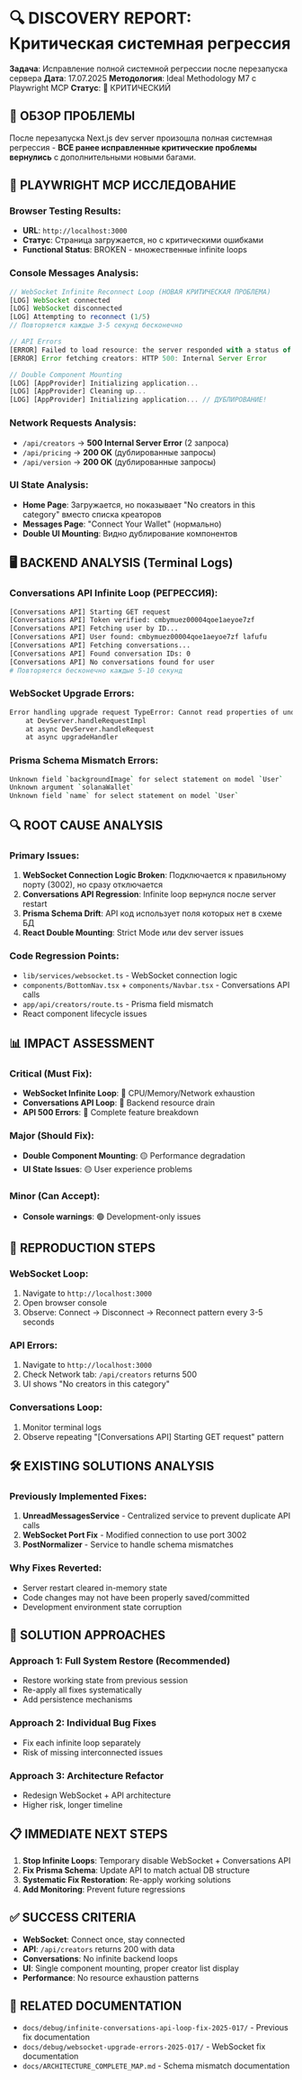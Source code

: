# 🔍 DISCOVERY REPORT: Критическая системная регрессия

**Задача**: Исправление полной системной регрессии после перезапуска сервера
**Дата**: 17.07.2025
**Методология**: Ideal Methodology M7 с Playwright MCP
**Статус**: 🔴 КРИТИЧЕСКИЙ

## 🎯 ОБЗОР ПРОБЛЕМЫ

После перезапуска Next.js dev server произошла полная системная регрессия - **ВСЕ ранее исправленные критические проблемы вернулись** с дополнительными новыми багами.

## 🔬 PLAYWRIGHT MCP ИССЛЕДОВАНИЕ

### Browser Testing Results:
- **URL**: `http://localhost:3000`
- **Статус**: Страница загружается, но с критическими ошибками
- **Functional Status**: BROKEN - множественные infinite loops

### Console Messages Analysis:
```javascript
// WebSocket Infinite Reconnect Loop (НОВАЯ КРИТИЧЕСКАЯ ПРОБЛЕМА)
[LOG] WebSocket connected
[LOG] WebSocket disconnected
[LOG] Attempting to reconnect (1/5)
// Повторяется каждые 3-5 секунд бесконечно

// API Errors  
[ERROR] Failed to load resource: the server responded with a status of 500
[ERROR] Error fetching creators: HTTP 500: Internal Server Error

// Double Component Mounting
[LOG] [AppProvider] Initializing application...
[LOG] [AppProvider] Cleaning up...
[LOG] [AppProvider] Initializing application... // ДУБЛИРОВАНИЕ!
```

### Network Requests Analysis:
- `/api/creators` → **500 Internal Server Error** (2 запроса)
- `/api/pricing` → **200 OK** (дублированные запросы)
- `/api/version` → **200 OK** (дублированные запросы)

### UI State Analysis:
- **Home Page**: Загружается, но показывает "No creators in this category" вместо списка креаторов
- **Messages Page**: "Connect Your Wallet" (нормально)
- **Double UI Mounting**: Видно дублирование компонентов

## 🖥️ BACKEND ANALYSIS (Terminal Logs)

### Conversations API Infinite Loop (РЕГРЕССИЯ):
```bash
[Conversations API] Starting GET request
[Conversations API] Token verified: cmbymuez00004qoe1aeyoe7zf
[Conversations API] Fetching user by ID...
[Conversations API] User found: cmbymuez00004qoe1aeyoe7zf lafufu  
[Conversations API] Fetching conversations...
[Conversations API] Found conversation IDs: 0
[Conversations API] No conversations found for user
# Повторяется бесконечно каждые 5-10 секунд
```

### WebSocket Upgrade Errors:
```bash
Error handling upgrade request TypeError: Cannot read properties of undefined (reading 'bind')
    at DevServer.handleRequestImpl
    at async DevServer.handleRequest
    at async upgradeHandler
```

### Prisma Schema Mismatch Errors:
```bash
Unknown field `backgroundImage` for select statement on model `User`
Unknown argument `solanaWallet`
Unknown field `name` for select statement on model `User`
```

## 🔍 ROOT CAUSE ANALYSIS

### Primary Issues:
1. **WebSocket Connection Logic Broken**: Подключается к правильному порту (3002), но сразу отключается
2. **Conversations API Regression**: Infinite loop вернулся после server restart  
3. **Prisma Schema Drift**: API код использует поля которых нет в схеме БД
4. **React Double Mounting**: Strict Mode или dev server issues

### Code Regression Points:
- `lib/services/websocket.ts` - WebSocket connection logic
- `components/BottomNav.tsx` + `components/Navbar.tsx` - Conversations API calls
- `app/api/creators/route.ts` - Prisma field mismatch
- React component lifecycle issues

## 📊 IMPACT ASSESSMENT

### Critical (Must Fix):
- **WebSocket Infinite Loop**: 🔴 CPU/Memory/Network exhaustion
- **Conversations API Loop**: 🔴 Backend resource drain
- **API 500 Errors**: 🔴 Complete feature breakdown

### Major (Should Fix):
- **Double Component Mounting**: 🟡 Performance degradation  
- **UI State Issues**: 🟡 User experience problems

### Minor (Can Accept):
- **Console warnings**: 🟢 Development-only issues

## 🧪 REPRODUCTION STEPS

### WebSocket Loop:
1. Navigate to `http://localhost:3000`
2. Open browser console  
3. Observe: Connect → Disconnect → Reconnect pattern every 3-5 seconds

### API Errors:
1. Navigate to `http://localhost:3000`
2. Check Network tab: `/api/creators` returns 500
3. UI shows "No creators in this category"

### Conversations Loop:
1. Monitor terminal logs
2. Observe repeating "[Conversations API] Starting GET request" pattern

## 🛠️ EXISTING SOLUTIONS ANALYSIS

### Previously Implemented Fixes:
1. **UnreadMessagesService** - Centralized service to prevent duplicate API calls
2. **WebSocket Port Fix** - Modified connection to use port 3002
3. **PostNormalizer** - Service to handle schema mismatches

### Why Fixes Reverted:
- Server restart cleared in-memory state
- Code changes may not have been properly saved/committed
- Development environment state corruption

## 🎯 SOLUTION APPROACHES

### Approach 1: Full System Restore (Recommended)
- Restore working state from previous session
- Re-apply all fixes systematically  
- Add persistence mechanisms

### Approach 2: Individual Bug Fixes
- Fix each infinite loop separately
- Risk of missing interconnected issues

### Approach 3: Architecture Refactor
- Redesign WebSocket + API architecture
- Higher risk, longer timeline

## 📋 IMMEDIATE NEXT STEPS

1. **Stop Infinite Loops**: Temporary disable WebSocket + Conversations API
2. **Fix Prisma Schema**: Update API to match actual DB structure  
3. **Systematic Fix Restoration**: Re-apply working solutions
4. **Add Monitoring**: Prevent future regressions

## ✅ SUCCESS CRITERIA

- **WebSocket**: Connect once, stay connected
- **API**: `/api/creators` returns 200 with data
- **Conversations**: No infinite backend loops
- **UI**: Single component mounting, proper creator list display
- **Performance**: No resource exhaustion patterns

## 🔗 RELATED DOCUMENTATION

- `docs/debug/infinite-conversations-api-loop-fix-2025-017/` - Previous fix documentation
- `docs/debug/websocket-upgrade-errors-2025-017/` - WebSocket fix documentation  
- `docs/ARCHITECTURE_COMPLETE_MAP.md` - Schema mismatch documentation 